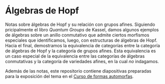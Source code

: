 # Álgebras de Hopf
Notas sobre álgebras de Hopf y su relación con grupos afines. Siguiendo
pricipalmente el libro *Quantum Groups* de Kassel, damos algunos ejemplos de
álgebras sobre un anillo conmutativo que admite ciertos morfismos especiales
que identificamos, luego, con estructuras de álgebras de Hopf. Hacia el final,
demostramos la equivalencia de categorías entre la categoría de álgebras de
Hopf y la categoría de grupos afines. Esta equivalencia es un caso especial de
la equivalencia entre las categorías de álgebras conmutativas y la categoría de
variedades afines, en la cual *no* indagamos.

Además de las notas, este repositorio contiene diapositivas preparadas para la
exposición del tema en el [Curso de formas automorfas](
http://github.com/danielmejail/curso-formas-automorfas).

